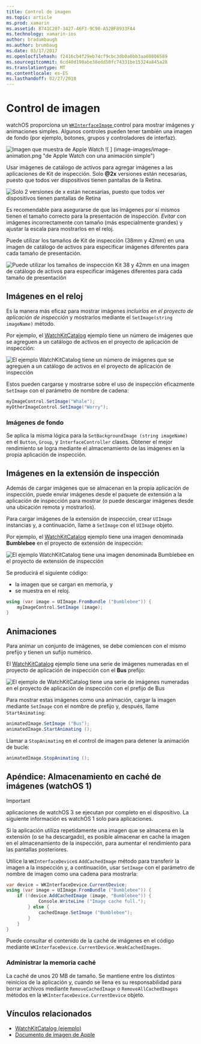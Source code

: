 ```yaml
---
title: Control de imagen
ms.topic: article
ms.prod: xamarin
ms.assetid: B741C207-3427-46F3-9C90-A52BF8933FA4
ms.technology: xamarin-ios
author: bradumbaugh
ms.author: brumbaug
ms.date: 03/17/2017
ms.openlocfilehash: f2416cb4f29eb74cf9cbc3db0a0bb3aa60806589
ms.sourcegitcommit: 6cd40d190abe38edd50fc74331be15324a845a28
ms.translationtype: MT
ms.contentlocale: es-ES
ms.lasthandoff: 02/27/2018
---
```

# <a name="image-control"></a>Control de imagen

watchOS proporciona un [ `WKInterfaceImage` ](https://developer.xamarin.com/api/type/WatchKit.WKInterfaceImage/) control para mostrar imágenes y animaciones simples. Algunos controles pueden tener también una imagen de fondo (por ejemplo, botones, grupos y controladores de interfaz).

![](image-images/image-walkway.png "Imagen que muestra de Apple Watch") ![ ] (image-images/image-animation.png "de Apple Watch con una animación simple")
<!-- watch image courtesy of http://infinitapps.com/bezel/ -->

Usar imágenes de catálogo de activos para agregar imágenes a las aplicaciones de Kit de inspección.
Solo  **@2x**  versiones están necesarias, puesto que todos ver dispositivos tienen pantallas de la Retina.

![](image-images/asset-universal-sml.png "Solo 2 versiones de x están necesarias, puesto que todos ver dispositivos tienen pantallas de Retina")

Es recomendable para asegurarse de que las imágenes por sí mismos tienen el tamaño correcto para la presentación de inspección. *Evitar* con imágenes incorrectamente con tamaño (más especialmente grandes) y ajustar la escala para mostrarlos en el reloj.

Puede utilizar los tamaños de Kit de inspección (38mm y 42mm) en una imagen de catálogo de activos para especificar imágenes diferentes para cada tamaño de presentación.

![](image-images/asset-watch-sml.png "Puede utilizar los tamaños de inspección Kit 38 y 42mm en una imagen de catálogo de activos para especificar imágenes diferentes para cada tamaño de presentación")


## <a name="images-on-the-watch"></a>Imágenes en el reloj

Es la manera más eficaz para mostrar imágenes *incluirlos en el proyecto de aplicación de inspección* y mostrarlos mediante el `SetImage(string imageName)` método.

Por ejemplo, el [WatchKitCatalog](https://developer.xamarin.com/samples/WatchKitCatalog/) ejemplo tiene un número de imágenes que se agreguen a un catálogo de activos en el proyecto de aplicación de inspección:

![](image-images/asset-whale-sml.png "El ejemplo WatchKitCatalog tiene un número de imágenes que se agreguen a un catálogo de activos en el proyecto de aplicación de inspección")

Estos pueden cargarse y mostrarse sobre el uso de inspección eficazmente `SetImage` con el parámetro de nombre de cadena:

```csharp
myImageControl.SetImage("Whale");
myOtherImageControl.SetImage("Worry");
```

### <a name="background-images"></a>Imágenes de fondo

Se aplica la misma lógica para la `SetBackgroundImage (string imageName)` en el `Button`, `Group`, y `InterfaceController` clases. Obtener el mejor rendimiento se logra mediante el almacenamiento de las imágenes en la propia aplicación de inspección.


## <a name="images-in-the-watch-extension"></a>Imágenes en la extensión de inspección

Además de cargar imágenes que se almacenan en la propia aplicación de inspección, puede enviar imágenes desde el paquete de extensión a la aplicación de inspección para mostrar (o puede descargar imágenes desde una ubicación remota y mostrarlos).

Para cargar imágenes de la extensión de inspección, crear `UIImage` instancias y, a continuación, llame a `SetImage` con el `UIImage` objeto.

Por ejemplo, el [WatchKitCatalog](https://developer.xamarin.com/samples/monotouch/watchOS/WatchKitCatalog/) ejemplo tiene una imagen denominada **Bumblebee** en el proyecto de extensión de inspección:

![](image-images/asset-bumblebee-sml.png "El ejemplo WatchKitCatalog tiene una imagen denominada Bumblebee en el proyecto de extensión de inspección")

Se producirá el siguiente código:

- la imagen que se cargan en memoria, y
- se muestra en el reloj.

```csharp
using (var image = UIImage.FromBundle ("Bumblebee")) {
    myImageControl.SetImage (image);
}
```


## <a name="animations"></a>Animaciones

Para animar un conjunto de imágenes, se debe comiencen con el mismo prefijo y tienen un sufijo numérico.

El [WatchKitCatalog](https://developer.xamarin.com/samples/monotouch/watchOS/WatchKitCatalog/) ejemplo tiene una serie de imágenes numeradas en el proyecto de aplicación de inspección con el **Bus** prefijo:

![](image-images/asset-bus-animation-sml.png "El ejemplo de WatchKitCatalog tiene una serie de imágenes numeradas en el proyecto de aplicación de inspección con el prefijo de Bus")

Para mostrar estas imágenes como una animación, cargar la imagen mediante `SetImage` con el nombre de prefijo y, después, llame `StartAnimating`:

```csharp
animatedImage.SetImage ("Bus");
animatedImage.StartAnimating ();
```

Llamar a `StopAnimating` en el control de imagen para detener la animación de bucle:

```csharp
animatedImage.StopAnimating ();
```


<a name="cache" />

## <a name="appendix-caching-images-watchos-1"></a>Apéndice: Almacenamiento en caché de imágenes (watchOS 1)

> [!IMPORTANT]
> aplicaciones de watchOS 3 se ejecutan por completo en el dispositivo. La siguiente información es watchOS 1 solo para aplicaciones.



Si la aplicación utiliza repetidamente una imagen que se almacena en la extensión (o se ha descargado), es posible almacenar en caché la imagen en el almacenamiento de la inspección, para aumentar el rendimiento para las pantallas posteriores.

Utilice la `WKInterfaceDevice`s `AddCachedImage` método para transferir la imagen a la inspección y, a continuación, usar `SetImage` con el parámetro de nombre de imagen como una cadena para mostrarla:

```csharp
var device = WKInterfaceDevice.CurrentDevice;
using (var image = UIImage.FromBundle ("Bumblebee")) {
    if (!device.AddCachedImage (image, "Bumblebee")) {
            Console.WriteLine ("Image cache full.");
        } else {
            cachedImage.SetImage ("Bumblebee");
        }
    }
}
```

Puede consultar el contenido de la caché de imágenes en el código mediante `WKInterfaceDevice.CurrentDevice.WeakCachedImages`.


### <a name="managing-the-cache"></a>Administrar la memoria caché

La caché de unos 20 MB de tamaño. Se mantiene entre los distintos reinicios de la aplicación y, cuando se llena es su responsabilidad para borrar archivos mediante `RemoveCachedImage` o `RemoveAllCachedImages` métodos en la `WKInterfaceDevice.CurrentDevice` objeto.



## <a name="related-links"></a>Vínculos relacionados

- [WatchKitCatalog (ejemplo)](https://developer.xamarin.com/samples/monotouch/watchOS/WatchKitCatalog/)
- [Documento de imagen de Apple](https://developer.apple.com/library/prerelease/ios/documentation/General/Conceptual/WatchKitProgrammingGuide/Images.html)
